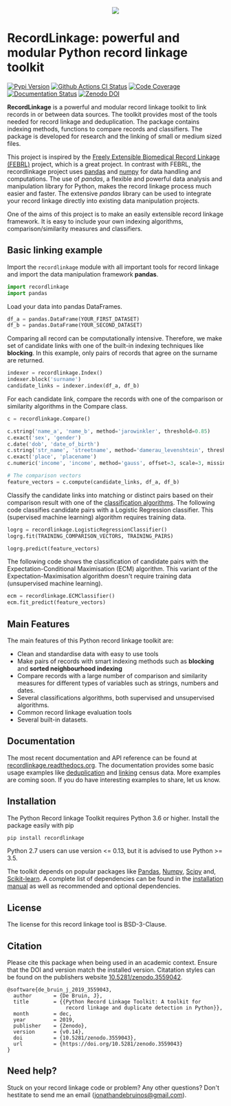 <div align="center">
  <img src="https://raw.githubusercontent.com/J535D165/recordlinkage/master/docs/images/recordlinkage-banner-transparent.svg"><br>
</div>

# RecordLinkage: powerful and modular Python record linkage toolkit

[![Pypi Version](https://badge.fury.io/py/recordlinkage.svg)](https://pypi.python.org/pypi/recordlinkage/)
[![Github Actions CI Status](https://github.com/J535D165/recordlinkage/workflows/tests/badge.svg?branch=master)](https://github.com/J535D165/recordlinkage/actions)
[![Code Coverage](https://codecov.io/gh/J535D165/recordlinkage/branch/master/graph/badge.svg)](https://codecov.io/gh/J535D165/recordlinkage)
[![Documentation Status](https://readthedocs.org/projects/recordlinkage/badge/?version=latest)](https://recordlinkage.readthedocs.io/en/latest/?badge=latest)
[![Zenodo DOI](https://zenodo.org/badge/DOI/10.5281/zenodo.3559042.svg)](https://doi.org/10.5281/zenodo.3559042)

**RecordLinkage** is a powerful and modular record linkage toolkit to
link records in or between data sources. The toolkit provides most of
the tools needed for record linkage and deduplication. The package
contains indexing methods, functions to compare records and classifiers.
The package is developed for research and the linking of small or medium
sized files.

This project is inspired by the [Freely Extensible Biomedical Record
Linkage (FEBRL)](https://sourceforge.net/projects/febrl/) project, which
is a great project. In contrast with FEBRL, the recordlinkage project
uses [pandas](http://pandas.pydata.org/) and
[numpy](http://www.numpy.org/) for data handling and computations. The
use of *pandas*, a flexible and powerful data analysis and manipulation
library for Python, makes the record linkage process much easier and
faster. The extensive *pandas* library can be used to integrate your
record linkage directly into existing data manipulation projects.

One of the aims of this project is to make an easily extensible record
linkage framework. It is easy to include your own indexing algorithms,
comparison/similarity measures and classifiers.

## Basic linking example

Import the `recordlinkage` module with all important tools for record
linkage and import the data manipulation framework **pandas**.

``` python
import recordlinkage
import pandas
```

Load your data into pandas DataFrames.

``` python
df_a = pandas.DataFrame(YOUR_FIRST_DATASET)
df_b = pandas.DataFrame(YOUR_SECOND_DATASET)
```

Comparing all record can be computationally intensive. Therefore, we
make set of candidate links with one of the built-in indexing techniques
like **blocking**. In this example, only pairs of records that agree on
the surname are returned.

``` python
indexer = recordlinkage.Index()
indexer.block('surname')
candidate_links = indexer.index(df_a, df_b)
```

For each candidate link, compare the records with one of the comparison
or similarity algorithms in the Compare class.

``` python
c = recordlinkage.Compare()

c.string('name_a', 'name_b', method='jarowinkler', threshold=0.85)
c.exact('sex', 'gender')
c.date('dob', 'date_of_birth')
c.string('str_name', 'streetname', method='damerau_levenshtein', threshold=0.7)
c.exact('place', 'placename')
c.numeric('income', 'income', method='gauss', offset=3, scale=3, missing_value=0.5)

# The comparison vectors
feature_vectors = c.compute(candidate_links, df_a, df_b)
```

Classify the candidate links into matching or distinct pairs based on
their comparison result with one of the [classification
algorithms](https://recordlinkage.readthedocs.io/en/latest/ref-classifiers.html).
The following code classifies candidate pairs with a Logistic Regression
classifier. This (supervised machine learning) algorithm requires
training data.

``` python
logrg = recordlinkage.LogisticRegressionClassifier()
logrg.fit(TRAINING_COMPARISON_VECTORS, TRAINING_PAIRS)

logrg.predict(feature_vectors)
```

The following code shows the classification of candidate pairs with the
Expectation-Conditional Maximisation (ECM) algorithm. This variant of
the Expectation-Maximisation algorithm doesn't require training data
(unsupervised machine learning).

``` python
ecm = recordlinkage.ECMClassifier()
ecm.fit_predict(feature_vectors)
```

## Main Features

The main features of this Python record linkage toolkit are:

-   Clean and standardise data with easy to use tools
-   Make pairs of records with smart indexing methods such as
    **blocking** and **sorted neighbourhood indexing**
-   Compare records with a large number of comparison and similarity
    measures for different types of variables such as strings, numbers
    and dates.
-   Several classifications algorithms, both supervised and unsupervised
    algorithms.
-   Common record linkage evaluation tools
-   Several built-in datasets.

## Documentation

The most recent documentation and API reference can be found at
[recordlinkage.readthedocs.org](http://recordlinkage.readthedocs.org/en/latest/).
The documentation provides some basic usage examples like
[deduplication](http://recordlinkage.readthedocs.io/en/latest/guides/data_deduplication.html)
and
[linking](http://recordlinkage.readthedocs.io/en/latest/guides/link_two_dataframes.html)
census data. More examples are coming soon. If you do have interesting
examples to share, let us know.

## Installation

The Python Record linkage Toolkit requires Python 3.6 or higher. Install the
package easily with pip

``` sh
pip install recordlinkage
```

Python 2.7 users can use version \<= 0.13, but it is advised to use
Python \>= 3.5.

The toolkit depends on popular packages like
[Pandas](https://github.com/pydata/pandas),
[Numpy](http://www.numpy.org), [Scipy](https://www.scipy.org/) and,
[Scikit-learn](http://scikit-learn.org/). A complete list of
dependencies can be found in the [installation
manual](https://recordlinkage.readthedocs.io/en/latest/installation.html)
as well as recommended and optional dependencies.

## License

The license for this record linkage tool is BSD-3-Clause.

## Citation

Please cite this package when being used in an academic context. Ensure
that the DOI and version match the installed version. Citatation styles
can be found on the publishers website
[10.5281/zenodo.3559042](https://doi.org/10.5281/zenodo.3559042).

``` text
@software{de_bruin_j_2019_3559043,
  author       = {De Bruin, J},
  title        = {{Python Record Linkage Toolkit: A toolkit for
                   record linkage and duplicate detection in Python}},
  month        = dec,
  year         = 2019,
  publisher    = {Zenodo},
  version      = {v0.14},
  doi          = {10.5281/zenodo.3559043},
  url          = {https://doi.org/10.5281/zenodo.3559043}
}
```

## Need help?

Stuck on your record linkage code or problem? Any other questions? Don't
hestitate to send me an email (<jonathandebruinos@gmail.com>).
